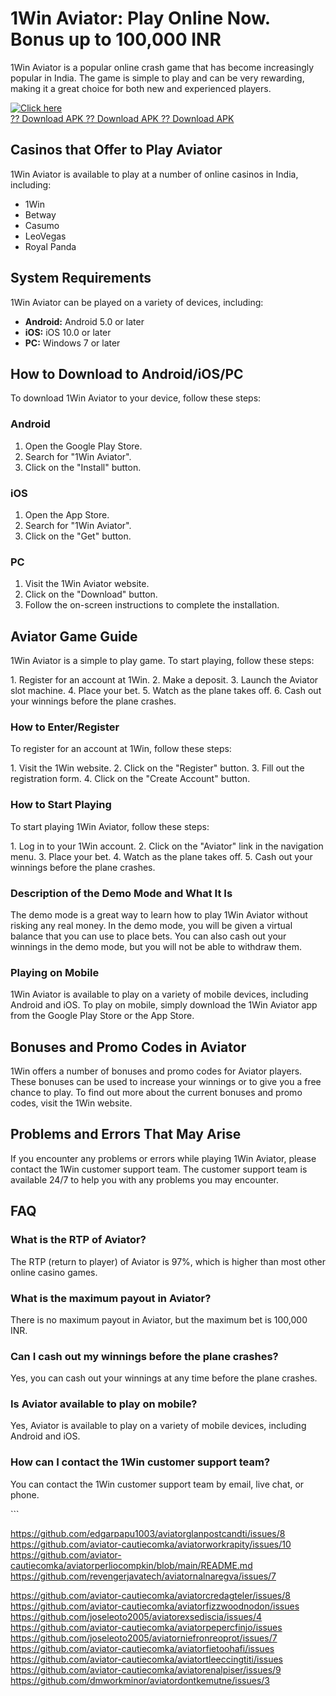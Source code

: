 # 1Win Aviator: Play Online Now. Bonus up to 100,000 INR

1Win Aviator is a popular online crash game that has become increasingly
popular in India. The game is simple to play and can be very rewarding,
making it a great choice for both new and experienced players.

[![Click
here](https://readscoops.com/wp-content/uploads/2023/03/Readscoop-aviator-1-1.jpg)](https://traff.sbs/deff)\
[?? Download APK ?? Download APK ?? Download
APK](https://traff.sbs/deff)

## Casinos that Offer to Play Aviator

1Win Aviator is available to play at a number of online casinos in
India, including:

-   1Win
-   Betway
-   Casumo
-   LeoVegas
-   Royal Panda

## System Requirements

1Win Aviator can be played on a variety of devices, including:

-   **Android:** Android 5.0 or later
-   **iOS:** iOS 10.0 or later
-   **PC:** Windows 7 or later

## How to Download to Android/iOS/PC

To download 1Win Aviator to your device, follow these steps:

### Android

1.  Open the Google Play Store.
2.  Search for "1Win Aviator".
3.  Click on the "Install" button.

### iOS

1.  Open the App Store.
2.  Search for "1Win Aviator".
3.  Click on the "Get" button.

### PC

1.  Visit the 1Win Aviator website.
2.  Click on the "Download" button.
3.  Follow the on-screen instructions to complete the installation.

## Aviator Game Guide

1Win Aviator is a simple to play game. To start playing, follow these
steps:

1\. Register for an account at 1Win. 2. Make a deposit. 3. Launch the
Aviator slot machine. 4. Place your bet. 5. Watch as the plane takes
off. 6. Cash out your winnings before the plane crashes.

### How to Enter/Register

To register for an account at 1Win, follow these steps:

1\. Visit the 1Win website. 2. Click on the "Register" button. 3.
Fill out the registration form. 4. Click on the "Create Account"
button.

### How to Start Playing

To start playing 1Win Aviator, follow these steps:

1\. Log in to your 1Win account. 2. Click on the "Aviator" link in
the navigation menu. 3. Place your bet. 4. Watch as the plane takes off.
5. Cash out your winnings before the plane crashes.

### Description of the Demo Mode and What It Is

The demo mode is a great way to learn how to play 1Win Aviator without
risking any real money. In the demo mode, you will be given a virtual
balance that you can use to place bets. You can also cash out your
winnings in the demo mode, but you will not be able to withdraw them.

### Playing on Mobile

1Win Aviator is available to play on a variety of mobile devices,
including Android and iOS. To play on mobile, simply download the 1Win
Aviator app from the Google Play Store or the App Store.

## Bonuses and Promo Codes in Aviator

1Win offers a number of bonuses and promo codes for Aviator players.
These bonuses can be used to increase your winnings or to give you a
free chance to play. To find out more about the current bonuses and
promo codes, visit the 1Win website.

## Problems and Errors That May Arise

If you encounter any problems or errors while playing 1Win Aviator,
please contact the 1Win customer support team. The customer support team
is available 24/7 to help you with any problems you may encounter.

## FAQ

### What is the RTP of Aviator?

The RTP (return to player) of Aviator is 97%, which is higher than most
other online casino games.

### What is the maximum payout in Aviator?

There is no maximum payout in Aviator, but the maximum bet is 100,000
INR.

### Can I cash out my winnings before the plane crashes?

Yes, you can cash out your winnings at any time before the plane
crashes.

### Is Aviator available to play on mobile?

Yes, Aviator is available to play on a variety of mobile devices,
including Android and iOS.

### How can I contact the 1Win customer support team?

You can contact the 1Win customer support team by email, live chat, or
phone.

\`\`\`


https://github.com/edgarpapu1003/aviatorglanpostcandti/issues/8
https://github.com/aviator-cautiecomka/aviatorworkrapity/issues/10
https://github.com/aviator-cautiecomka/aviatorperliocompkin/blob/main/README.md
https://github.com/revengerjavatech/aviatornalnaregva/issues/7

https://github.com/aviator-cautiecomka/aviatorcredagteler/issues/8
https://github.com/aviator-cautiecomka/aviatorfizzwoodnodon/issues
https://github.com/joseleoto2005/aviatorexsediscia/issues/4
https://github.com/aviator-cautiecomka/aviatorpepercfinjo/issues
https://github.com/joseleoto2005/aviatorniefronreoprot/issues/7
https://github.com/aviator-cautiecomka/aviatorfietoohafi/issues
https://github.com/aviator-cautiecomka/aviatortleeccingtiti/issues
https://github.com/aviator-cautiecomka/aviatorenalpiser/issues/9
https://github.com/dmworkminor/aviatordontkemutne/issues/3

